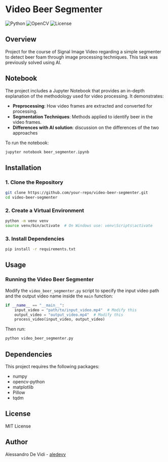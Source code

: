 # Video Beer Segmenter

![Python](https://img.shields.io/badge/Python-3.8%2B-blue)
![OpenCV](https://img.shields.io/badge/OpenCV-4.x-green)
![License](https://img.shields.io/badge/License-MIT-yellow)

## Overview
Project for the course of Signal Image Video regarding a simple segmenter to detect beer foam through image processing techniques. This task was previously solved using AI.

## Notebook
The project includes a Jupyter Notebook that provides an in-depth explanation of the methodology used for video processing. It demonstrates:
- **Preprocessing**: How video frames are extracted and converted for processing.
- **Segmentation Techniques**: Methods applied to identify beer in the video frames.
- **Differences with AI solution**: discussion on the differences of the two approaches

To run the notebook:
```sh
jupyter notebook beer_segmenter.ipynb
```

## Installation

### 1. Clone the Repository
```sh
git clone https://github.com/your-repo/video-beer-segmenter.git
cd video-beer-segmenter
```

### 2. Create a Virtual Environment
```sh
python -m venv venv
source venv/bin/activate  # On Windows use: venv\Scripts\activate
```

### 3. Install Dependencies
```sh
pip install -r requirements.txt
```

## Usage

### Running the Video Beer Segmenter
Modify the `video_beer_segmenter.py` script to specify the input video path and the output video name inside the `main` function:

```python
if __name__ == "__main__":
    input_video = "path/to/input_video.mp4"  # Modify this
    output_video = "output_video.mp4"  # Modify this
    process_video(input_video, output_video)
```

Then run:
```sh
python video_beer_segmenter.py
```

## Dependencies
This project requires the following packages:
- numpy
- opencv-python
- matplotlib
- Pillow
- tqdm

## License
MIT License

## Author
Alessandro De Vidi - [aledevv](https://github.com/aledevv)



    

